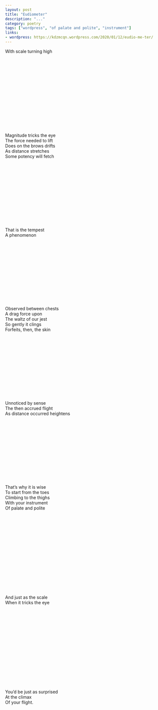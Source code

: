 ```yaml
---
layout: post
title: "Eudiometer"
description: "..."
category: poetry
tags: ["wordpress", "of palate and polite", "instrument"]
links:
- wordpress: https://kdzmcqn.wordpress.com/2020/01/12/eudio-me-ter/
---
```


With scale turning high
<br>
<br>
<br>
<br>
<br>
<br>
<br>
<br>
<br>
<br>
<br>
<br>
<br>
<br>
<br>
<br>
Magnitude tricks the eye<br>
The force needed to lift<br>
Does on the brows drifts<br>
As distance stretches<br>
Some potency will fetch<br>
<br>
<br>
<br>
<br>
<br>
<br>
<br>
<br>
<br>
<br>
<br>
<br>
<br>
That is the tempest<br>
A phenomenon<br>
<br>
<br>
<br>
<br>
<br>
<br>
<br>
<br>
<br>
<br>
<br>
<br>
<br>
Observed between chests<br>
A drag force upon<br>
The waltz of our jest<br>
So gently it clings<br>
Forfeits, then, the skin<br>
<br>
<br>
<br>
<br>
<br>
<br>
<br>
<br>
<br>
<br>
<br>
<br>
<br>
Unnoticed by sense<br>
The then accrued flight<br>
As distance occurred heightens<br>
<br>
<br>
<br>
<br>
<br>
<br>
<br>
<br>
<br>
<br>
<br>
<br>
<br>
That’s why it is wise<br>
To start from the toes<br>
Climbing to the thighs<br>
With your instrument<br>
Of palate and polite<br>
<br>
<br>
<br>
<br>
<br>
<br>
<br>
<br>
<br>
<br>
<br>
<br>
<br>
<br>
<br>
<br>
And just as the scale<br>
When it tricks the eye<br>
<br>
<br>
<br>
<br>
<br>
<br>
<br>
<br>
<br>
<br>
<br>
<br>
<br>
<br>
<br>
<br>
You’d be just as surprised<br>
At the climax<br>
Of your flight.<br>